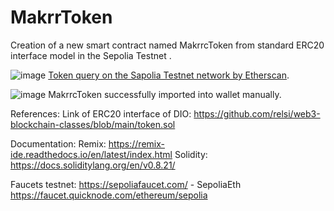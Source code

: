 # MakrrToken
 Creation of a new smart contract named MakrrcToken from standard ERC20 interface model in the Sepolia Testnet .


![image](https://github.com/mak213k/MakrrToken/assets/6878996/809a638d-ed7c-4d35-8fad-76159a8b0393)
<a href="https://sepolia.etherscan.io/address/0x3822c041236f073ce2184664f3a76153e69c2d79">Token query on the Sapolia Testnet network by Etherscan</a>.




![image](https://github.com/mak213k/MakrrToken/assets/6878996/89ddeb0c-adfd-4218-9789-7ff6f685e8be)
MakrrcToken successfully imported into wallet manually.


References:
Link of ERC20 interface of  DIO:
https://github.com/relsi/web3-blockchain-classes/blob/main/token.sol

Documentation:
Remix: https://remix-ide.readthedocs.io/en/latest/index.html
Solidity: https://docs.soliditylang.org/en/v0.8.21/

Faucets testnet:
https://sepoliafaucet.com/ - SepoliaEth
https://faucet.quicknode.com/ethereum/sepolia





